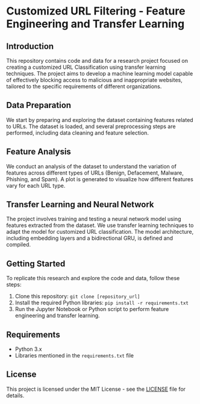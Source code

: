 # Customized URL Filtering - Feature Engineering and Transfer Learning

## Introduction

This repository contains code and data for a research project focused on creating a customized URL Classification using transfer learning techniques. The project aims to develop a machine learning model capable of effectively blocking access to malicious and inappropriate websites, tailored to the specific requirements of different organizations.

## Data Preparation

We start by preparing and exploring the dataset containing features related to URLs. The dataset is loaded, and several preprocessing steps are performed, including data cleaning and feature selection.

## Feature Analysis

We conduct an analysis of the dataset to understand the variation of features across different types of URLs (Benign, Defacement, Malware, Phishing, and Spam). A plot is generated to visualize how different features vary for each URL type.


## Transfer Learning and Neural Network

The project involves training and testing a neural network model using features extracted from the dataset. We use transfer learning techniques to adapt the model for customized URL classification. The model architecture, including embedding layers and a bidirectional GRU, is defined and compiled.

## Getting Started

To replicate this research and explore the code and data, follow these steps:

1. Clone this repository: `git clone [repository_url]`
2. Install the required Python libraries: `pip install -r requirements.txt`
3. Run the Jupyter Notebook or Python script to perform feature engineering and transfer learning.

## Requirements

- Python 3.x
- Libraries mentioned in the `requirements.txt` file

## License

This project is licensed under the MIT License - see the [LICENSE](LICENSE) file for details.



